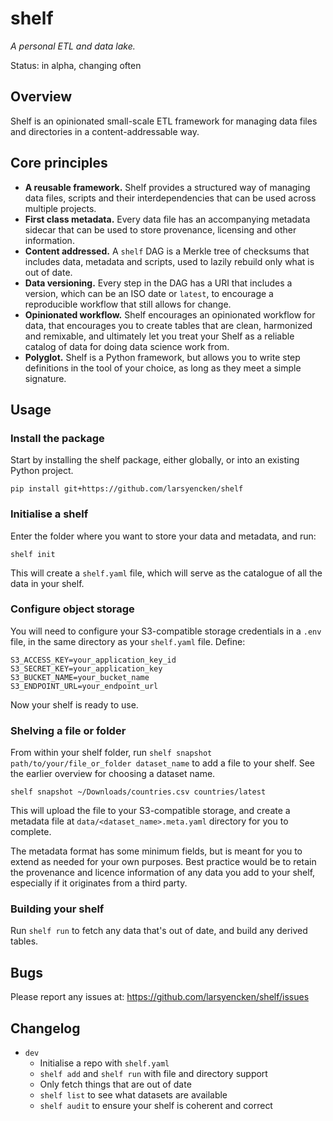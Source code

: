# shelf

_A personal ETL and data lake._

Status: in alpha, changing often

## Overview

Shelf is an opinionated small-scale ETL framework for managing data files and directories in a content-addressable way.

## Core principles

- **A reusable framework.** Shelf provides a structured way of managing data files, scripts and their interdependencies that can be used across multiple projects.
- **First class metadata.** Every data file has an accompanying metadata sidecar that can be used to store provenance, licensing and other information.
- **Content addressed.** A `shelf` DAG is a Merkle tree of checksums that includes data, metadata and scripts, used to lazily rebuild only what is out of date.
- **Data versioning.** Every step in the DAG has a URI that includes a version, which can be an ISO date or `latest`, to encourage a reproducible workflow that still allows for change.
- **Opinionated workflow.** Shelf encourages an opinionated workflow for data, that encourages you to create tables that are clean, harmonized and remixable, and ultimately let you treat your Shelf as a reliable catalog of data for doing data science work from.
- **Polyglot.** Shelf is a Python framework, but allows you to write step definitions in the tool of your choice, as long as they meet a simple signature.

## Usage

### Install the package

Start by installing the shelf package, either globally, or into an existing Python project.

`pip install git+https://github.com/larsyencken/shelf`

### Initialise a shelf

Enter the folder where you want to store your data and metadata, and run:

`shelf init`

This will create a `shelf.yaml` file, which will serve as the catalogue of all the data in your shelf.

### Configure object storage

You will need to configure your S3-compatible storage credentials in a `.env` file, in the same directory as your `shelf.yaml` file. Define:

```
S3_ACCESS_KEY=your_application_key_id
S3_SECRET_KEY=your_application_key
S3_BUCKET_NAME=your_bucket_name
S3_ENDPOINT_URL=your_endpoint_url
```

Now your shelf is ready to use.

### Shelving a file or folder

From within your shelf folder, run `shelf snapshot path/to/your/file_or_folder dataset_name` to add a file to your shelf. See the earlier overview for choosing a dataset name.

```
shelf snapshot ~/Downloads/countries.csv countries/latest
```

This will upload the file to your S3-compatible storage, and create a metadata file at `data/<dataset_name>.meta.yaml` directory for you to complete.

The metadata format has some minimum fields, but is meant for you to extend as needed for your own purposes. Best practice would be to retain the provenance and licence information of any data you add to your shelf, especially if it originates from a third party.

### Building your shelf

Run `shelf run` to fetch any data that's out of date, and build any derived tables.

## Bugs

Please report any issues at: https://github.com/larsyencken/shelf/issues

## Changelog

- `dev`
  - Initialise a repo with `shelf.yaml`
  - `shelf add` and `shelf run` with file and directory support
  - Only fetch things that are out of date
  - `shelf list` to see what datasets are available
  - `shelf audit` to ensure your shelf is coherent and correct

